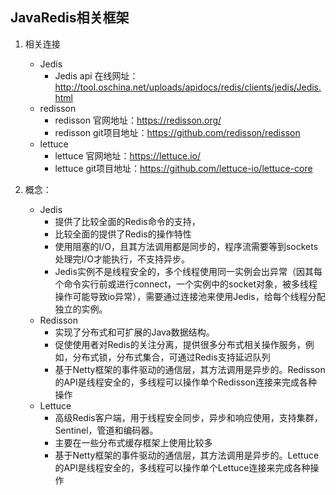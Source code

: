 ## JavaRedis相关框架
1. 相关连接
   + Jedis
     + Jedis api 在线网址：http://tool.oschina.net/uploads/apidocs/redis/clients/jedis/Jedis.html
   + redisson
     + redisson 官网地址：https://redisson.org/
     + redisson git项目地址：https://github.com/redisson/redisson
   + lettuce
     + lettuce 官网地址：https://lettuce.io/
     + lettuce git项目地址：https://github.com/lettuce-io/lettuce-core

2. 概念：
   + Jedis
     + 提供了比较全面的Redis命令的支持，
     + 比较全面的提供了Redis的操作特性
     + 使用阻塞的I/O，且其方法调用都是同步的，程序流需要等到sockets处理完I/O才能执行，不支持异步。
     + Jedis实例不是线程安全的，多个线程使用同一实例会出异常（因其每个命令实行前或进行connect，一个实例中的socket对象，被多线程操作可能导致io异常），需要通过连接池来使用Jedis，给每个线程分配独立的实例。
   + Redisson
     + 实现了分布式和可扩展的Java数据结构。
     + 促使使用者对Redis的关注分离，提供很多分布式相关操作服务，例如，分布式锁，分布式集合，可通过Redis支持延迟队列
     + 基于Netty框架的事件驱动的通信层，其方法调用是异步的。Redisson的API是线程安全的，多线程可以操作单个Redisson连接来完成各种操作
   + Lettuce
     + 高级Redis客户端，用于线程安全同步，异步和响应使用，支持集群，Sentinel，管道和编码器。
     + 主要在一些分布式缓存框架上使用比较多
     + 基于Netty框架的事件驱动的通信层，其方法调用是异步的。Lettuce的API是线程安全的，多线程可以操作单个Lettuce连接来完成各种操作
